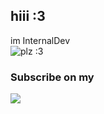 ## hiii :3

im InternalDev\
![plz :3](https://github.com/images/mona-whisper.gif)
### Subscribe on my
<a href="https://www.youtube.com/@InternalDev-YT">
<img src="https://img.shields.io/badge/YouTube-%23FF0000.svg?style=for-the-badge&logo=YouTube&logoColor=white">
</a>

<!--
**InternalDev-YT/InternalDev-YT** is a ✨ _special_ ✨ repository because its `README.md` (this file) appears on your GitHub profile.

Here are some ideas to get you started:

- 🔭 I’m currently working on ...
- 🌱 I’m currently learning ...
- 👯 I’m looking to collaborate on ...
- 🤔 I’m looking for help with ...
- 💬 Ask me about ...
- 📫 How to reach me: ...
- 😄 Pronouns: ...
- ⚡ Fun fact: ...
-->
